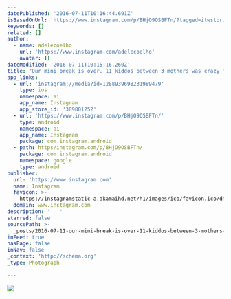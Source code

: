 ```yaml
---
datePublished: '2016-07-11T10:16:44.691Z'
isBasedOnUrl: 'https://www.instagram.com/p/BHjO9OSBFTn/?tagged=itwstories'
keywords: []
related: []
author:
  - name: adelecoelho
    url: 'https://www.instagram.com/adelecoelho'
    avatar: {}
dateModified: '2016-07-11T10:15:16.260Z'
title: "Our mini break is over. 11 kiddos between 3 mothers was crazy fun but im now pooped \uD83D\uDE02. We look forward to our next visit. It will be in winter again when the snakes are hiding \uD83D\uDC0D\uD83D\uDE35 "
app_links:
  - url: 'instagram://media?id=1288939698231989479'
    type: ios
    namespace: ai
    app_name: Instagram
    app_store_id: '389801252'
  - url: 'https://www.instagram.com/p/BHjO9OSBFTn/'
    type: android
    namespace: ai
    app_name: Instagram
    package: com.instagram.android
  - path: https/instagram.com/p/BHjO9OSBFTn/
    package: com.instagram.android
    namespace: google
    type: android
publisher:
  url: 'https://www.instagram.com'
  name: Instagram
  favicon: >-
    https://instagramstatic-a.akamaihd.net/h1/images/ico/favicon.ico/dfa85bb1fd63.ico
  domain: www.instagram.com
description: '   '
starred: false
sourcePath: >-
  _posts/2016-07-11-our-mini-break-is-over-11-kiddos-between-3-mothers-was-craz.md
inFeed: true
hasPage: false
inNav: false
_context: 'http://schema.org'
_type: Photograph

---
```

![   ](https://imgflo.herokuapp.com/graph/vahj1ThiexotieMo/b41a79c3b89c37aa06a21d130ec09cca/noop.jpg?input=https%3A%2F%2Fscontent.cdninstagram.com%2Ft51.2885-15%2Fs640x640%2Fsh0.08%2Fe35%2F13562096_1561351587502682_1647180305_n.jpg%3Fig_cache_key%3DMTI4ODkzOTY5ODIzMTk4OTQ3OQ%253D%253D.2)